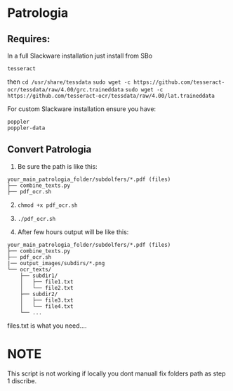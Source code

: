 # Patrologia


## Requires: 
In a full Slackware installation just install from SBo

```
tesseract
```
then 
`cd /usr/share/tessdata`
`sudo wget -c https://github.com/tesseract-ocr/tessdata/raw/4.00/grc.traineddata`
`sudo wget -c https://github.com/tesseract-ocr/tessdata/raw/4.00/lat.traineddata`

For custom Slackware installation ensure you have:
```
poppler
poppler-data
```

## Convert Patrologia 
1. Be sure the path is like this:

```
your_main_patrologia_folder/subdolfers/*.pdf (files)
├── combine_texts.py
├── pdf_ocr.sh

```

2. `chmod +x pdf_ocr.sh`
3. `./pdf_ocr.sh`


4. After few hours output will be like this:
```
your_main_patrologia_folder/subdolfers/*.pdf (files)
├── combine_texts.py
├── pdf_ocr.sh
|── output_images/subdirs/*.png
└── ocr_texts/
    ├── subdir1/
    │   ├── file1.txt
    │   └── file2.txt
    ├── subdir2/
    │   ├── file3.txt
    │   └── file4.txt
    └── ...
```

files.txt is what you need....



# NOTE
This script is not working if locally you dont manuall fix folders path as step 1 discribe.  
